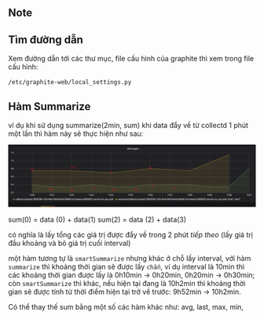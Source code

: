 ## Note 

## Tìm đường dẫn 

Xem đường dẫn tới các thư mục, file cấu hình của graphite thì xem trong file cấu hình:

	/etc/graphite-web/local_settings.py


## Hàm Summarize

ví dụ khi sử dụng summarize(2min, sum) khi data đẩy về từ collectd 1 phút một lần thì hàm này sẽ thực hiện như sau:

<img src="img/3.png">

sum(0) = data (0) + data(1)
sum(2) = data (2) + data(3)

có nghĩa là lấy tổng các giá trị được đẩy về trong 2 phút *tiếp theo* (lấy giá trị đầu khoảng và bỏ giá trị cuối interval)

một hàm tương tự là `smartSummarize` nhưng khác ở chỗ lấy interval, với hàm `summarize` thì khoảng thời gian sẽ được lấy `chắn`, ví dụ interval là 10min thì các khoảng thời gian được lấy là 0h10min -> 0h20min, 0h20min -> 0h30min; còn `smartSummarize` thì khác, nếu hiện tại đang là 10h2min thì khoảng thời gian sẽ được tính từ thời điểm hiện tại trở về trước: 9h52min -> 10h2min.

Có thể thay thế sum bằng một số các hàm khác như: avg, last, max, min,